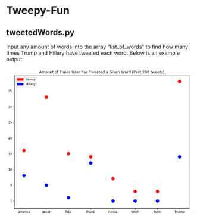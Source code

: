 # Tweepy-Fun

## tweetedWords.py
Input any amount of words into the array "list_of_words" to find how many times Trump and Hillary have tweeted each word. Below is an example output.

<img src="tweetedWordsExample.PNG" width="500px;">
